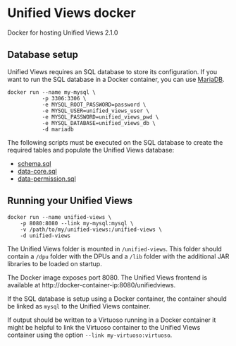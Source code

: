 # Unified Views docker
Docker for hosting Unified Views 2.1.0

## Database setup
Unified Views requires an SQL database to store its configuration. If you want to run the SQL database in a Docker container, you can use [MariaDB](https://registry.hub.docker.com/_/mariadb/).

    docker run --name my-mysql \
               -p 3306:3306 \
               -e MYSQL_ROOT_PASSWORD=password \
               -e MYSQL_USER=unified_views_user \
               -e MYSQL_PASSWORD=unified_views_pwd \
               -e MYSQL_DATABASE=unified_views_db \
               -d mariadb

The following scripts must be executed on the SQL database to create the required tables and populate the Unified Views database:
- [schema.sql](https://github.com/UnifiedViews/Core/blob/UV_v2.1.0/db/mysql/schema.sql)
- [data-core.sql](https://github.com/UnifiedViews/Core/blob/UV_v2.1.0/db/mysql/data-core.sql)
- [data-permission.sql](https://github.com/UnifiedViews/Core/blob/UV_v2.1.0/db/mysql/data-permissions.sql)

## Running your Unified Views
    docker run --name unified-views \
        -p 8080:8080 --link my-mysql:mysql \
        -v /path/to/my/unified-views:/unified-views \
        -d unified-views

The Unified Views folder is mounted in `/unified-views`. This folder should contain a `/dpu` folder with the DPUs and a `/lib` folder with the additional JAR libraries to be loaded on startup.

The Docker image exposes port 8080. The Unified Views frontend is available at http://docker-container-ip:8080/unifiedviews.

If the SQL database is setup using a Docker container, the container should be linked as `mysql` to the Unified Views container.

If output should be written to a Virtuoso running in a Docker container it might be helpful to link the Virtuoso container to the Unified Views container using the option `--link my-virtuoso:virtuoso`.